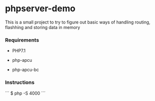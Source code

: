 # phpserver-demo

This is a small project to try to figure out basic ways of handling routing, flashhing and storing data in memory

### Requirements

* PHP7.1

* php-apcu
* php-apcu-bc

### Instructions

´´´
$ php -S 4000
´´´
